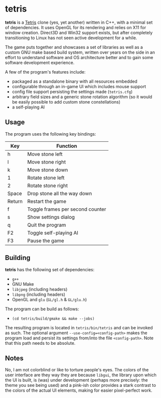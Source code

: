 tetris
======

**tetris** is a [Tetris][wiki-tetris] clone (yes, yet another) written
in C++, with a minimal set of dependencies. It uses OpenGL for its
rendering and relies on X11 for window creation. Direct3D and Win32
support exists, but after completely transitioning to Linux has not seen
active development for a while.

The game puts together and showcases a set of libraries as well as a
custom GNU make based build system, written over years on the side in an
effort to understand software and OS architecture better and to gain
some software development experience.

A few of the program's features include:
- packaged as a standalone binary with all resources embedded
- configurable through an in-game UI which includes mouse support
- config file support persisting the settings made (`tetris.cfg`)
- arbitrary field sizes and a generic stone rotation algorithm (so it
  would be easily possible to add custom stone constellations)
- a self-playing AI


Usage
-----

The program uses the following key bindings:

| Key    | Function                                 |
|--------|------------------------------------------|
| h      | Move stone left                          |
| l      | Move stone right                         |
| k      | Move stone down                          |
| 1      | Rotate stone left                        |
| 2      | Rotate stone right                       |
| Space  | Drop stone all the way down              |
| Return | Restart the game                         |
| f      | Toggle frames per second counter         |
| s      | Show settings dialog                     |
| q      | Quit the program                         |
| F2     | Toggle self-playing AI                   |
| F3     | Pause the game                           |


Building
--------

**tetris** has the following set of dependencies:
- `g++`
- GNU Make
- `libjpeg` (including headers)
- `libpng` (including headers)
- OpenGL and `glu` (`GL/gl.h` & `GL/glu.h`)

The program can be build as follows:
- `(cd tetris/build/gmake && make --jobs)`

The resulting program is located in `tetris/bin/tetris` and can be
invoked as such. The optional argument `--use-config=<config-path>`
makes the program load and persist its settings from/into the file
`<config-path>`. Note that this path needs to be absolute.


Notes
-----

No, I am not colorblind or like to torture people's eyes. The colors of
the user interface are they way they are because `libgui`, the library
upon which the UI is built, is (was) under development (perhaps more
precisely: the theme you see being used) and a pink-ish color provides a
stark contrast to the colors of the actual UI elements, making for
easier pixel-perfect work.


[wiki-tetris]: https://en.wikipedia.org/wiki/Tetris
